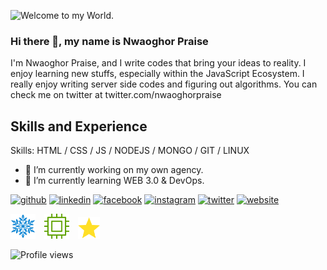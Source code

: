 ![Welcome to my World.](https://pbs.twimg.com/profile_banners/1131171358275198978/1589381923/1500x500)
### Hi there 👋, my name is Nwaoghor Praise

I'm Nwaoghor Praise, and I write codes that bring your ideas to reality. I enjoy learning new stuffs, especially within the JavaScript Ecosystem. I really enjoy writing server side codes and figuring out algorithms. You can check me on twitter at twitter.com/nwaoghorpraise

## Skills and Experience
Skills: HTML / CSS / JS / NODEJS / MONGO / GIT / LINUX

- 🔭 I’m currently working on my own agency. 
- 🌱 I’m currently learning WEB 3.0 & DevOps. 


[<img src='https://cdn.jsdelivr.net/npm/simple-icons@3.0.1/icons/github.svg' alt='github' height='40'>](https://github.com/NwaoghorPraise2)  [<img src='https://cdn.jsdelivr.net/npm/simple-icons@3.0.1/icons/linkedin.svg' alt='linkedin' height='40'>](https://www.linkedin.com/in/nwaoghorpraise/)  [<img src='https://cdn.jsdelivr.net/npm/simple-icons@3.0.1/icons/facebook.svg' alt='facebook' height='40'>](https://www.facebook.com/nwaoghorpraise)  [<img src='https://cdn.jsdelivr.net/npm/simple-icons@3.0.1/icons/instagram.svg' alt='instagram' height='40'>](https://www.instagram.com/praise.media/)  [<img src='https://cdn.jsdelivr.net/npm/simple-icons@3.0.1/icons/twitter.svg' alt='twitter' height='40'>](https://twitter.com/nwaghorpraise)  [<img src='https://cdn.jsdelivr.net/npm/simple-icons@3.0.1/icons/icloud.svg' alt='website' height='40'>](nwaoghorpraisec.disha.page)  

<a href='https://archiveprogram.github.com/'><img src='https://raw.githubusercontent.com/acervenky/animated-github-badges/master/assets/acbadge.gif' width='40' height='40'></a> <a href='https://docs.github.com/en/developers'><img src='https://raw.githubusercontent.com/acervenky/animated-github-badges/master/assets/devbadge.gif' width='40' height='40'></a> <a href='https://stars.github.com/'><img src='https://raw.githubusercontent.com/acervenky/animated-github-badges/master/assets/starbadge.gif' width='35' height='35'></a> 


![Profile views](https://gpvc.arturio.dev/NwaoghorPraise2)  
